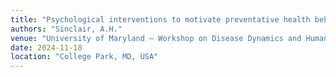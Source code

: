 ```yaml
---
title: "Psychological interventions to motivate preventative health behaviors."
authors: "Sinclair, A.H."
venue: "University of Maryland – Workshop on Disease Dynamics and Human Behavior"
date: 2024-11-18
location: "College Park, MD, USA"
---
```


